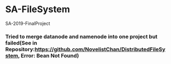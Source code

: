 # SA-FileSystem
SA-2019-FinalProject
### Tried to merge datanode and namenode into one project but failed(See in Repository:https://github.com/NovelistChan/DistributedFileSystem, Error: Bean Not Found)

